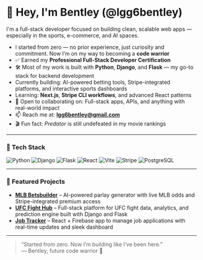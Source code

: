 # 👋 Hey, I'm Bentley (@lgg6bentley)

I'm a full-stack developer focused on building clean, scalable web apps — especially in the sports, e-commerce, and AI spaces.

-  I started from zero — no prior experience, just curiosity and commitment. Now I’m on my way to becoming a **code warrior**
- ✅ Earned my **Professional Full-Stack Developer Certification**
- 🛠️ Most of my work is built with **Python**, **Django**, and **Flask** — my go-to stack for backend development
-  Currently building: AI-powered betting tools, Stripe-integrated platforms, and interactive sports dashboards
-  Learning: **Next.js**, **Stripe CLI workflows**, and advanced React patterns
- 🤝 Open to collaborating on: Full-stack apps, APIs, and anything with real-world impact
- 📫 Reach me at: **lgg6bentley@gmail.com**
- 🎬 Fun fact: *Predator* is still undefeated in my movie rankings

---

### 🧰 Tech Stack

![Python](https://img.shields.io/badge/Python-3670A0?style=for-the-badge&logo=python&logoColor=white)
![Django](https://img.shields.io/badge/Django-092E20?style=for-the-badge&logo=django&logoColor=white)
![Flask](https://img.shields.io/badge/Flask-000000?style=for-the-badge&logo=flask&logoColor=white)
![React](https://img.shields.io/badge/React-20232A?style=for-the-badge&logo=react&logoColor=61DAFB)
![Vite](https://img.shields.io/badge/Vite-646CFF?style=for-the-badge&logo=vite&logoColor=white)
![Stripe](https://img.shields.io/badge/Stripe-008CDD?style=for-the-badge&logo=stripe&logoColor=white)
![PostgreSQL](https://img.shields.io/badge/PostgreSQL-336791?style=for-the-badge&logo=postgresql&logoColor=white)

---

### 📌 Featured Projects

- **[MLB Betsbuilder](https://github.com/lgg6bentley/mlb-betsbuilder)** – AI-powered parlay generator with live MLB odds and Stripe-integrated premium access  
- **[UFC Fight Hub](https://github.com/lgg6bentley/ufc-fight-hub)** – Full-stack platform for UFC fight data, analytics, and prediction engine built with Django and Flask  
- **[Job Tracker](https://github.com/lgg6bentley/job-tracker-react-firebase)** – React + Firebase app to manage job applications with real-time updates and sleek dashboard
---

> “Started from zero. Now I’m building like I’ve been here.”  
> — Bentley, future code warrior 🥋
